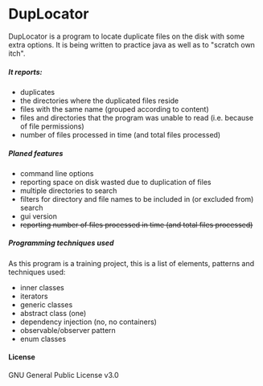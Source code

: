 # DupLocator

DupLocator is a program to locate duplicate files on the disk with some extra options.
It is being written to practice java as well as to "scratch own itch".

##### It reports:
* duplicates
* the directories where the duplicated files reside
* files with the same name (grouped according to content)
* files and directories that the program was unable to read (i.e. because of file permissions)
* number of files processed in time (and total files processed)

##### Planed features
* command line options
* reporting space on disk wasted due to duplication of files   
* multiple directories to search 
* filters for directory and file names to be included in (or excluded from) search
* gui version
* ~~reporting number of files processed in time (and total files processed)~~

##### Programming techniques used
As this program is a training project, this is a list of elements, patterns and techniques used:
* inner classes
* iterators
* generic classes
* abstract class (one)
* dependency injection (no, no containers)
* observable/observer pattern
* enum classes

#### License
GNU General Public License v3.0

